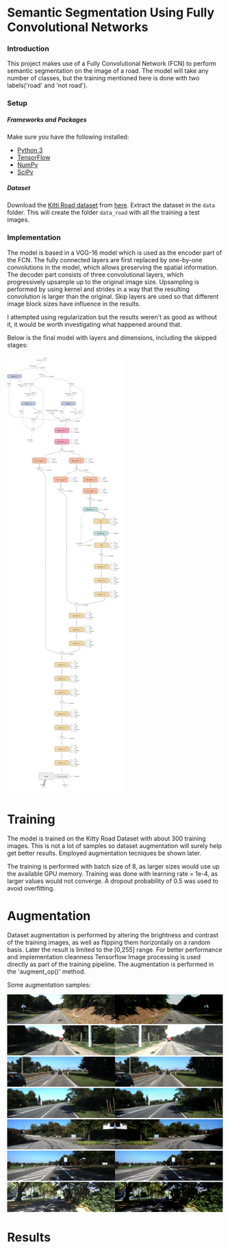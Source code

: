 # Semantic Segmentation Using Fully Convolutional Networks
### Introduction
This project makes use of a Fully Convolutional Network (FCN) to perform
semantic segmentation on the image of a road. The model will take any number of
classes, but the training mentioned here is done with two labels('road' and 'not road').


### Setup
##### Frameworks and Packages
Make sure you have the following installed:
 - [Python 3](https://www.python.org/)
 - [TensorFlow](https://www.tensorflow.org/)
 - [NumPy](http://www.numpy.org/)
 - [SciPy](https://www.scipy.org/)
##### Dataset
Download the [Kitti Road dataset](http://www.cvlibs.net/datasets/kitti/eval_road.php) from [here](http://www.cvlibs.net/download.php?file=data_road.zip).  Extract the dataset in the `data` folder.  This will create the folder `data_road` with all the training a test images.

### Implementation
The model is based in a VGG-16 model which is used as the encoder part of the FCN. The 
fully connected layers are first replaced by one-by-one convolutions in the model, which allows preserving the spatial information.
The decoder part consists of three convolutional layers, which progressively upsample up to the original image size. 
Upsampling is performed by using kernel and strides in a way that the resulting convolution is larger than the original.
Skip layers are used so that different image block sizes have influence in the results.

I attempted using regularization but the results weren't as good as without it, it would be worth investigating what happened around that.

Below is the final model with layers and dimensions, including the skipped stages:

![model](https://github.com/ottonello/CarND-Semantic-Segmentation/blob/master/results/graph-run%3D%20(2).png)

Training
=======
The model is trained on the Kitty Road Dataset with about 300 training images. 
This is not a lot of samples so dataset augmentation will surely help get better results. Employed augmentation tecniques be shown later.

The training is performed with batch size of 8, as larger sizes would use up the available GPU memory. Training was done with
learning rate = 1e-4, as larger values would not converge. A dropout probability of 0.5 was used to avoid overfitting. 

Augmentation
=======
Dataset augmentation is performed by altering the brightness and contrast of the training images, as well as flipping them horizontally 
on a random basis. Later the result is limited to the [0,255] range. For better performance and implementation cleanness Tensorflow Image
 processing is used directly as part of the training pipeline. The augmentation is performed in the 'augment_op()' method.

Some augmentation samples:

![model](https://github.com/ottonello/CarND-Semantic-Segmentation/blob/master/results/augm/0.png)
![model](https://github.com/ottonello/CarND-Semantic-Segmentation/blob/master/results/augm/1.png)
![model](https://github.com/ottonello/CarND-Semantic-Segmentation/blob/master/results/augm/2.png)
![model](https://github.com/ottonello/CarND-Semantic-Segmentation/blob/master/results/augm/3.png)
![model](https://github.com/ottonello/CarND-Semantic-Segmentation/blob/master/results/augm/4.png)
![model](https://github.com/ottonello/CarND-Semantic-Segmentation/blob/master/results/augm/5.png)
![model](https://github.com/ottonello/CarND-Semantic-Segmentation/blob/master/results/augm/10.png)


Results
======

